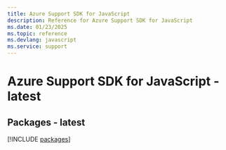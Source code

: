 ```yaml
---
title: Azure Support SDK for JavaScript
description: Reference for Azure Support SDK for JavaScript
ms.date: 01/23/2025
ms.topic: reference
ms.devlang: javascript
ms.service: support
---
```

# Azure Support SDK for JavaScript - latest
## Packages - latest
[!INCLUDE [packages](support-index.md)]